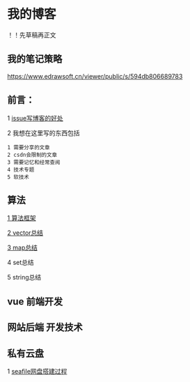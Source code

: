 # 我的博客

！！先草稿再正文

## 我的笔记策略
https://www.edrawsoft.cn/viewer/public/s/594db806689783

## 前言：

1 [issue写博客的好处](https://github.com/sunny73/MyNote/issues/1)

2 我想在这里写的东西包括

    1 需要分享的文章
    2 csdn会限制的文章
    3 需要记忆和经常查阅
    4 技术专题
    5 软技术

## 算法
  [1 算法框架](https://www.edrawsoft.cn/viewer/public/s/43f4f299728971)

  [2 vector总结](https://blog.csdn.net/qq_26769591/article/details/128475443?spm=1001.2014.3001.5501)

  [3 map总结](https://blog.csdn.net/qq_26769591/article/details/128475375?spm=1001.2014.3001.5501)

  4 set总结

  5 string总结
## vue 前端开发
## 网站后端 开发技术
## 私有云盘 
1 [seafile网盘搭建过程](https://github.com/sunny73/MyNote/issues/2)

